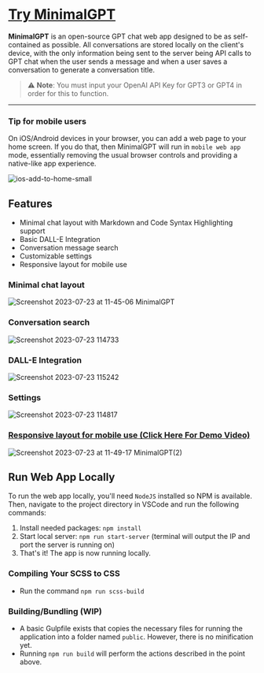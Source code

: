 # [Try MinimalGPT](https://minimalgpt.app/)

**MinimalGPT** is an open-source GPT chat web app designed to be as self-contained as possible. All conversations are stored locally on the client's device, with the only information being sent to the server being API calls to GPT chat when the user sends a message and when a user saves a conversation to generate a conversation title.

> ⚠️ **Note**: You must input your OpenAI API Key for GPT3 or GPT4 in order for this to function.

---

### Tip for mobile users

On iOS/Android devices in your browser, you can add a web page to your home screen. If you do that, then MinimalGPT will run in `mobile web app` mode, essentially removing the usual browser controls and providing a native-like app experience.

![ios-add-to-home-small](https://user-images.githubusercontent.com/2380471/235267080-d69a2a46-50fa-4acf-b36b-da10b5d439d1.jpg)

## Features

- Minimal chat layout with Markdown and Code Syntax Highlighting support
- Basic DALL-E Integration
- Conversation message search
- Customizable settings
- Responsive layout for mobile use

### Minimal chat layout

![Screenshot 2023-07-23 at 11-45-06 MinimalGPT](https://github.com/fingerthief/minimal-gpt/assets/2380471/f9ef7f23-2e20-4939-933b-855ae2e44502)

### Conversation search

![Screenshot 2023-07-23 114733](https://github.com/fingerthief/minimal-gpt/assets/2380471/27b23efd-b93a-417c-b8a3-929378c49908)

### DALL-E Integration

![Screenshot 2023-07-23 115242](https://github.com/fingerthief/minimal-gpt/assets/2380471/4231d9aa-771a-481f-b3f3-b6e4b9879d8e)

### Settings

![Screenshot 2023-07-23 114817](https://github.com/fingerthief/minimal-gpt/assets/2380471/db0e8a09-3396-4046-acc0-bd42ad1bc8a9)

### [Responsive layout for mobile use (Click Here For Demo Video)](https://www.youtube.com/shorts/pUSd8ENeh0g)

![Screenshot 2023-07-23 at 11-49-17 MinimalGPT(2)](https://github.com/fingerthief/minimal-gpt/assets/2380471/b9321624-0f50-474e-8c42-e6ac73a0a349)

## Run Web App Locally

To run the web app locally, you'll need `NodeJS` installed so NPM is available. Then, navigate to the project directory in VSCode and run the following commands:

1. Install needed packages: `npm install`
2. Start local server: `npm run start-server` (terminal will output the IP and port the server is running on)
3. That's it! The app is now running locally.

### Compiling Your SCSS to CSS

- Run the command `npm run scss-build`

### Building/Bundling (WIP)

- A basic Gulpfile exists that copies the necessary files for running the application into a folder named `public`. However, there is no minification yet.
- Running `npm run build` will perform the actions described in the point above.
